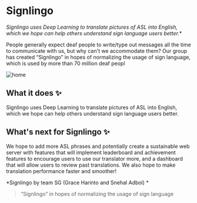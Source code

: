 # Signlingo

*Signlingo uses Deep Learning to translate pictures of ASL into English, which we hope can help others understand sign language users better.**

People generally expect deaf people to write/type out messages all the time to communicate with us, but why can't we accommodate them? Our group has created “Signlingo” in hopes of normalizing the usage of sign language, which is used by more than 70 million deaf peopl

![home](https://snehal0203.github.io/portfolio/assets/img/project4.png)


## What it does ✨ 

Signlingo uses Deep Learning to translate pictures of ASL into English, which we hope can help others understand sign language users better.

## What's next for Signlingo ✨ 

We hope to add more ASL phrases and potentially create a sustainable web server with features that will implement leaderboard and achievement features to encourage users to use our translator more, and a dashboard that will allow users to review past translations. We also hope to make translation performance faster and smoother!


*Signlingo by team SG (Grace Harinto and Snehal Adbol) *
> “Signlingo” in hopes of normalizing the usage of sign language
